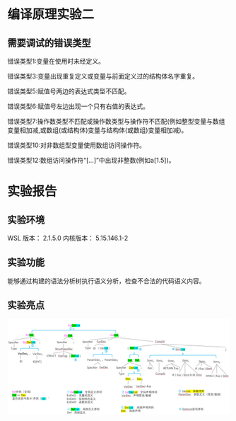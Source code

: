 # 编译原理实验二

## 需要调试的错误类型

错误类型1:变量在使用时未经定义。

错误类型3:变量出现重复定义或变量与前面定义过的结构体名字重复。

错误类型5:赋值号两边的表达式类型不匹配。 

错误类型6:赋值号左边出现一个只有右值的表达式。

错误类型7:操作数类型不匹配或操作数类型与操作符不匹配(例如整型变量与数组变量相加减,或数组(或结构体)变量与结构体(或数组)变量相加减)。

错误类型10:对非数组型变量使用数组访问操作符。

错误类型12:数组访问操作符“[...]”中出现非整数(例如a[1.5])。

# 实验报告

## 实验环境

WSL 版本： 2.1.5.0
内核版本： 5.15.146.1-2

## 实验功能

能够通过构建的语法分析树执行语义分析，检查不合法的代码语义内容。

## 实验亮点

![alt text](tree.png)


